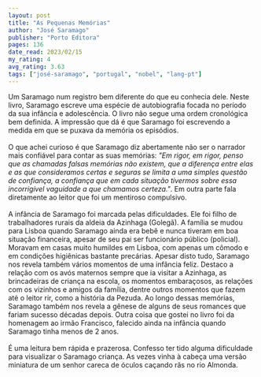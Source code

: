 ```yaml
---
layout: post
title: "As Pequenas Memórias"
author: "José Saramago"
publisher: "Porto Editora"
pages: 136
date_read: 2023/02/15
my_rating: 4
avg_rating: 3.63
tags: ["josé-saramago", "portugal", "nobel", "lang-pt"]
---
```


Um Saramago num registro bem diferente do que eu conhecia dele. Neste livro, Saramago escreve uma espécie de autobiografia focada no período da sua infância e adolescência. O livro não segue uma ordem cronológica bem definida. A impressão que dá é que Saramago foi escrevendo a medida em que se puxava da memória os episódios. <br/><br/>O que achei curioso é que Saramago diz abertamente não ser o narrador mais confiável para contar as suas memórias: <i>"Em rigor, em rigor, penso que as chamadas falsas memórias não existem, que a diferença entre elas e as que consideramos certas e seguras se limita a uma simples questão de confiança, a confiança que em cada situação tivermos sobre essa incorrigível vaguidade a que chamamos certeza."</i>. Em outra parte fala diretamente ao leitor que foi um mentiroso compulsivo. <br/><br/>A infância de Saramago foi marcada pelas dificuldades. Ele foi filho de trabalhadores rurais da aldeia da Azinhaga (Golegã). A família se mudou para Lisboa quando Saramago ainda era bebê e nunca tiveram em boa situação financeira, apesar de seu pai ser funcionário público (policial). Moravam em casas muito humildes em Lisboa, com apenas um cômodo e em condições higiênicas bastante precárias. Apesar disto tudo, Saramago nos revela também vários momentos de uma infância feliz. Destaco a relação com os avós maternos sempre que ia visitar a Azinhaga, as brincadeiras de criança na escola, os momentos embaraçosos, as relações com os vizinhos e amigos da família, dentre outros momentos que fazem até o leitor rir, como a história da Pezuda. Ao longo dessas memórias, Saramago também nos revela a gênese de alguns de seus romances que fariam sucesso décadas depois. Outra coisa que gostei no livro foi da homenagem ao irmão Francisco, falecido ainda na infância quando Saramago tinha menos de 2 anos. <br/><br/>É uma leitura bem rápida e prazerosa. Confesso ter tido alguma dificuldade para visualizar o Saramago criança. As vezes vinha à cabeça uma versão miniatura de um senhor careca de óculos caçando rãs no rio Almonda.<br/>

